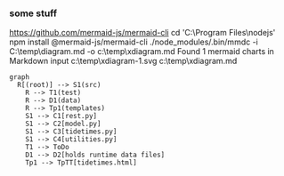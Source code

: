 ### some stuff
https://github.com/mermaid-js/mermaid-cli
cd 'C:\Program Files\nodejs'
npm install @mermaid-js/mermaid-cli
 ./node_modules/.bin/mmdc -i C:\temp\diagram.md -o c:\temp\xdiagram.md
Found 1 mermaid charts in Markdown input
c:\temp\xdiagram-1.svg
c:\temp\xdiagram.md 

```mermaid
graph
  R[(root)] --> S1(src)
    R --> T1(test)
    R --> D1(data)
    R --> Tp1(templates)
    S1 --> C1[rest.py]
    S1 --> C2[model.py]
    S1 --> C3[tidetimes.py]
    S1 --> C4[utilities.py]
    T1 --> ToDo
    D1 --> D2[holds runtime data files]
    Tp1 --> TpTT[tidetimes.html]
```

